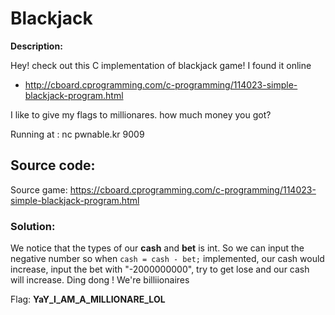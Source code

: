# Blackjack

**Description:**

Hey! check out this C implementation of blackjack game!
I found it online
* http://cboard.cprogramming.com/c-programming/114023-simple-blackjack-program.html

I like to give my flags to millionares.
how much money you got?


Running at : nc pwnable.kr 9009

## Source code:

Source game: https://cboard.cprogramming.com/c-programming/114023-simple-blackjack-program.html

### Solution:
 
 We notice that the types of our **cash** and **bet** is int. So we can input the negative number so when `cash = cash - bet;` implemented, our cash would increase, input the bet with "-2000000000", try to get lose and our cash will increase. Ding dong ! We're billiionaires
 
 Flag: **YaY_I_AM_A_MILLIONARE_LOL**
 
